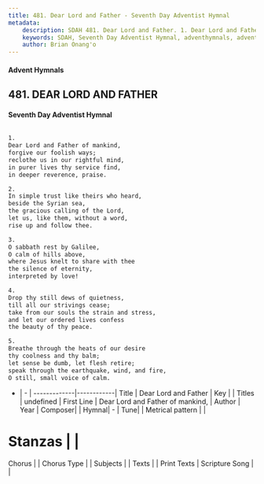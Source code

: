 ```yaml
---
title: 481. Dear Lord and Father - Seventh Day Adventist Hymnal
metadata:
    description: SDAH 481. Dear Lord and Father. 1. Dear Lord and Father of mankind, forgive our foolish ways; reclothe us in our rightful mind, in purer lives thy service find, in deeper reverence, praise.
    keywords: SDAH, Seventh Day Adventist Hymnal, adventhymnals, advent hymnals, Dear Lord and Father, Dear Lord and Father of mankind, 
    author: Brian Onang'o
---
```


#### Advent Hymnals
## 481. DEAR LORD AND FATHER
#### Seventh Day Adventist Hymnal

```txt

1.
Dear Lord and Father of mankind,
forgive our foolish ways;
reclothe us in our rightful mind,
in purer lives thy service find,
in deeper reverence, praise.

2.
In simple trust like theirs who heard,
beside the Syrian sea,
the gracious calling of the Lord,
let us, like them, without a word,
rise up and follow thee.

3.
O sabbath rest by Galilee,
O calm of hills above,
where Jesus knelt to share with thee
the silence of eternity,
interpreted by love!

4.
Drop thy still dews of quietness,
till all our strivings cease;
take from our souls the strain and stress,
and let our ordered lives confess
the beauty of thy peace.

5.
Breathe through the heats of our desire
thy coolness and thy balm;
let sense be dumb, let flesh retire;
speak through the earthquake, wind, and fire,
O still, small voice of calm.

```

- |   -  |
-------------|------------|
Title | Dear Lord and Father |
Key |  |
Titles | undefined |
First Line | Dear Lord and Father of mankind, |
Author | 
Year | 
Composer|  |
Hymnal|  - |
Tune|  |
Metrical pattern | |
# Stanzas |  |
Chorus |  |
Chorus Type |  |
Subjects |  |
Texts |  |
Print Texts | 
Scripture Song |  |
  
